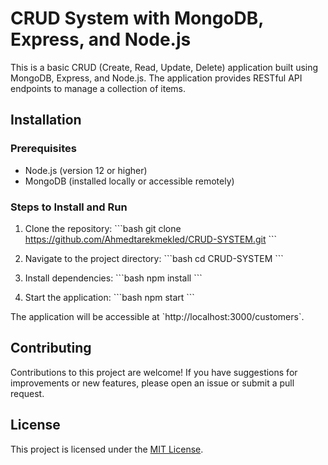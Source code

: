# CRUD System with MongoDB, Express, and Node.js

This is a basic CRUD (Create, Read, Update, Delete) application built using MongoDB, Express, and Node.js. The application provides RESTful API endpoints to manage a collection of items.

## Installation

### Prerequisites

- Node.js (version 12 or higher)
- MongoDB (installed locally or accessible remotely)

### Steps to Install and Run

1. Clone the repository:
   \`\`\`bash
   git clone https://github.com/Ahmedtarekmekled/CRUD-SYSTEM.git
   \`\`\`

2. Navigate to the project directory:
   \`\`\`bash
   cd CRUD-SYSTEM
   \`\`\`

3. Install dependencies:
   \`\`\`bash
   npm install
   \`\`\`

4. Start the application:
   \`\`\`bash
   npm start
   \`\`\`

The application will be accessible at \`http://localhost:3000/customers\`.


## Contributing

Contributions to this project are welcome! If you have suggestions for improvements or new features, please open an issue or submit a pull request.

## License

This project is licensed under the [MIT License](LICENSE).